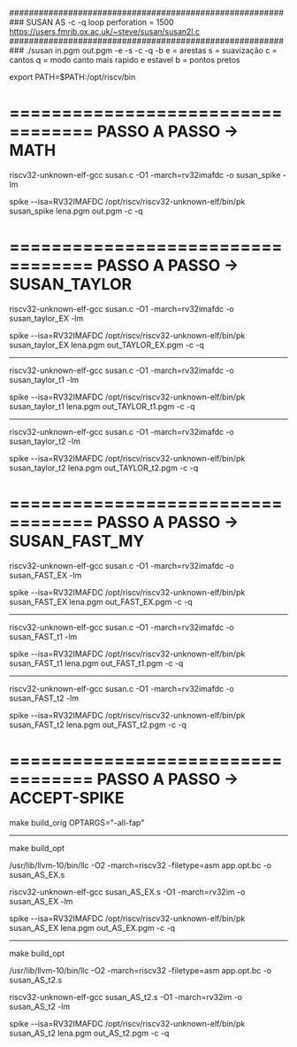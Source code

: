 ###########################################################
SUSAN AS
-c -q
loop perforation = 1500
https://users.fmrib.ox.ac.uk/~steve/susan/susan2l.c
###########################################################
./susan in.pgm out.pgm -e -s -c -q -b
e = arestas
s = suavização
c = cantos
q = modo canto mais rapido e estavel
b = pontos pretos

export PATH=$PATH:/opt/riscv/bin

==================================
PASSO A PASSO  -> MATH
==================================

riscv32-unknown-elf-gcc susan.c -O1 -march=rv32imafdc -o susan_spike -lm 

spike --isa=RV32IMAFDC /opt/riscv/riscv32-unknown-elf/bin/pk susan_spike lena.pgm out.pgm -c -q 

==================================
PASSO A PASSO  -> SUSAN_TAYLOR
==================================

riscv32-unknown-elf-gcc susan.c -O1 -march=rv32imafdc -o susan_taylor_EX -lm 

spike --isa=RV32IMAFDC /opt/riscv/riscv32-unknown-elf/bin/pk susan_taylor_EX lena.pgm out_TAYLOR_EX.pgm -c -q 

************************
riscv32-unknown-elf-gcc susan.c -O1 -march=rv32imafdc -o susan_taylor_t1 -lm 

spike --isa=RV32IMAFDC /opt/riscv/riscv32-unknown-elf/bin/pk susan_taylor_t1 lena.pgm out_TAYLOR_t1.pgm -c -q 

*****************************
riscv32-unknown-elf-gcc susan.c -O1 -march=rv32imafdc -o susan_taylor_t2 -lm 

spike --isa=RV32IMAFDC /opt/riscv/riscv32-unknown-elf/bin/pk susan_taylor_t2 lena.pgm out_TAYLOR_t2.pgm -c -q 

==================================
PASSO A PASSO  -> SUSAN_FAST_MY
==================================

riscv32-unknown-elf-gcc susan.c -O1 -march=rv32imafdc -o susan_FAST_EX -lm 

spike --isa=RV32IMAFDC /opt/riscv/riscv32-unknown-elf/bin/pk susan_FAST_EX lena.pgm out_FAST_EX.pgm -c -q 

****************************************

riscv32-unknown-elf-gcc susan.c -O1 -march=rv32imafdc -o susan_FAST_t1 -lm 

spike --isa=RV32IMAFDC /opt/riscv/riscv32-unknown-elf/bin/pk susan_FAST_t1 lena.pgm out_FAST_t1.pgm -c -q 

******************************
riscv32-unknown-elf-gcc susan.c -O1 -march=rv32imafdc -o susan_FAST_t2 -lm 

spike --isa=RV32IMAFDC /opt/riscv/riscv32-unknown-elf/bin/pk susan_FAST_t2 lena.pgm out_FAST_t2.pgm -c -q 

==================================
PASSO A PASSO  -> ACCEPT-SPIKE
==================================

make build_orig OPTARGS="-all-fap"

****************
make build_opt

/usr/lib/llvm-10/bin/llc  -O2  -march=riscv32 -filetype=asm app.opt.bc -o susan_AS_EX.s

riscv32-unknown-elf-gcc susan_AS_EX.s -O1 -march=rv32im -o susan_AS_EX -lm 

spike --isa=RV32IMAFDC /opt/riscv/riscv32-unknown-elf/bin/pk susan_AS_EX lena.pgm out_AS_EX.pgm -c -q


****************
make build_opt

/usr/lib/llvm-10/bin/llc  -O2  -march=riscv32 -filetype=asm app.opt.bc -o susan_AS_t2.s

riscv32-unknown-elf-gcc susan_AS_t2.s -O1 -march=rv32im -o susan_AS_t2 -lm 

spike --isa=RV32IMAFDC /opt/riscv/riscv32-unknown-elf/bin/pk susan_AS_t2 lena.pgm out_AS_t2.pgm -c -q


